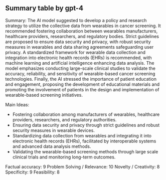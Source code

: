 ## Summary table by gpt-4
Summary: 
The AI model suggested to develop a policy and research strategy to utilize the collective data from wearables in cancer screening. It recommended fostering collaboration between wearables manufacturers, healthcare providers, researchers, and regulatory bodies. Strict guidelines are proposed to ensure data security and privacy, with robust security measures in wearables and data sharing agreements safeguarding user privacy. A standardized framework for wearable data collection and integration into electronic health records (EHRs) is recommended, with machine learning and artificial intelligence enhancing data analysis. The model emphasizes conducting large-scale clinical studies to validate the accuracy, reliability, and sensitivity of wearable-based cancer screening technologies. Finally, the AI stressed the importance of patient education and engagement, proposing the development of educational materials and promoting the involvement of patients in the design and implementation of wearable-based screening initiatives.

Main Ideas: 
- Fostering collaboration among manufacturers of wearables, healthcare providers, researchers, and regulatory authorities.
- Ensuring data security and privacy through strict guidelines and robust security measures in wearable devices.
- Standardizing data collection from wearables and integrating it into electronic health records (EHRs), facilitated by interoperable systems and advanced data analysis methods.
- Validating the wearable-based screening methods through large scale clinical trials and monitoring long-term outcomes.
  
Factual accuracy: 9
Problem Solving / Relevance: 10
Novelty / Creativity: 8
Specificity: 9
Feasibility: 8